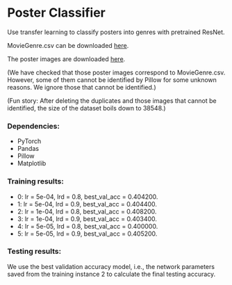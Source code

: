 # Poster Classifier

Use transfer learning to classify posters into genres with pretrained ResNet.

MovieGenre.csv can be downloaded [here](https://www.kaggle.com/neha1703/movie-genre-from-its-poster/version/3).

The poster images are downloaded [here](https://www.kaggle.com/neha1703/movie-genre-from-its-poster/version/3/discussion/35485).

(We have checked that those poster images correspond to MovieGenre.csv. However, some of them cannot be identified by Pillow for some unknown reasons. We ignore those that cannot be identified.)

(Fun story: After deleting the duplicates and those images that cannot be identified, the size of the dataset boils down to 38548.)

### Dependencies:

- PyTorch
- Pandas
- Pillow
- Matplotlib

### Training results:

- 0: lr = 5e-04, lrd = 0.8, best_val_acc = 0.404200.
- 1: lr = 5e-04, lrd = 0.9, best_val_acc = 0.404400.
- 2: lr = 1e-04, lrd = 0.8, best_val_acc = 0.408200.
- 3: lr = 1e-04, lrd = 0.9, best_val_acc = 0.403400.
- 4: lr = 5e-05, lrd = 0.8, best_val_acc = 0.400000.
- 5: lr = 5e-05, lrd = 0.9, best_val_acc = 0.405200.

### Testing results:

We use the best validation accuracy model, i.e., the network parameters saved from the training instance 2 to calculate the final testing accuracy.